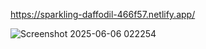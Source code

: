 https://sparkling-daffodil-466f57.netlify.app/

![Screenshot 2025-06-06 022254](https://github.com/user-attachments/assets/0459cf5f-7cf9-42fe-880c-e8b1dffe8e7a)
